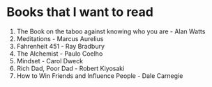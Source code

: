 # Books that I want to read  
1. The Book on the taboo against knowing who you are - Alan Watts
2. Meditations - Marcus Aurelius
3. Fahrenheit 451 - Ray Bradbury
4. The Alchemist - Paulo Coelho
5. Mindset - Carol Dweck
6. Rich Dad, Poor Dad - Robert Kiyosaki
7. How to Win Friends and Influence People - Dale Carnegie
